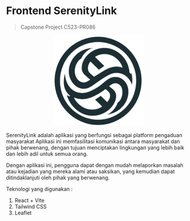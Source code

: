 # Frontend SerenityLink

> Capstone Project C523-PR086

<p align="center">
  <img src="https://github.com/dkwhyd/frontend-serenitylink/blob/main/dist/logo2-nobg.png" width="250" title="hover text">
</p>

<p>
SerenityLink adalah aplikasi yang berfungsi sebagai platform pengaduan masyarakat Aplikasi ini memfasilitasi komunikasi antara masyarakat dan pihak berwenang, dengan tujuan menciptakan lingkungan yang lebih baik dan lebih adil untuk semua orang.
</p>
<p>
Dengan aplikasi ini, pengguna dapat dengan mudah melaporkan masalah atau kejadian yang mereka alami atau saksikan, yang kemudian dapat ditindaklanjuti oleh pihak yang berwenang.
</p>
Teknologi yang digunakan :

1. React + Vite
2. Tailwind CSS
3. Leaflet
